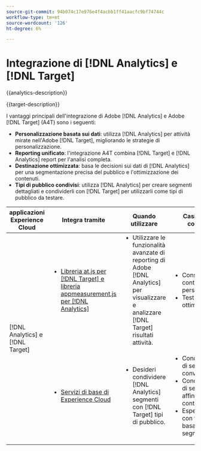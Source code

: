 ```yaml
---
source-git-commit: 94b074c17e976e4f4acbb1ff41aacfc9bf74744c
workflow-type: tm+mt
source-wordcount: '126'
ht-degree: 6%

---
```



# Integrazione di [!DNL Analytics] e [!DNL Target]

{{analytics-description}}

{{target-description}}

I vantaggi principali dell&#39;integrazione di Adobe [!DNL Analytics] e Adobe [!DNL Target] (A4T) sono i seguenti:

+ **Personalizzazione basata sui dati**: utilizza [!DNL Analytics] per attività mirate nell&#39;Adobe [!DNL Target], migliorando le strategie di personalizzazione.
+ **Reporting unificato**: l&#39;integrazione A4T combina [!DNL Target] e [!DNL Analytics] report per l&#39;analisi completa.
+ **Destinazione ottimizzata**: basa le decisioni sui dati di [!DNL Analytics] per una segmentazione precisa del pubblico e l&#39;ottimizzazione dei contenuti.
+ **Tipi di pubblico condivisi**: utilizza [!DNL Analytics] per creare segmenti dettagliati e condividerli con [!DNL Target] per utilizzarli come tipi di pubblico da testare.

<table>
    <thead>
            <tr>
                <th>applicazioni Experience Cloud</th>
                <th>Integra tramite</th>
                <th>Quando utilizzare</th>
                <th>Casi d’uso comuni</th>
            </tr>
    </thead>
    <tbody>
        <tr>
            <td rowspan="2">[!DNL Analytics] e [!DNL Target]</td>
            <td>
                <ul style="margin-top: 0;">
                    <li><a href="../../integrations/tutorials/analytics-target/analytics-target.md" target="_blank" rel="noreferrer">Libreria at.js per [!DNL Target] e libreria appmeasurement.js per [!DNL Analytics]</a></li>
                </ul>
            </td>
            <td>
                <ul style="margin-top: 0;">
                    <li>Utilizzare le funzionalità avanzate di reporting di Adobe [!DNL Analytics] per visualizzare e analizzare [!DNL Target] risultati attività.</li>
                </ul>
            </td>
            <td>
                <ul style="margin-top: 0;">
                    <li>Consigli per contenuti personalizzati.</li>
                    <li>Test A/B e ottimizzazione.</li>
                </ul>
            </td>
        </tr>
        <tr>
            <td>
                <ul style="margin-top: 0;">
                    <li><a href="https://experienceleague.adobe.com/docs/target/using/integrate/mmp.html?lang=it" target="_blank" rel="noreferrer">Servizi di base di Experience Cloud</a></li>
                </ul>
            </td>
            <td>
                <ul style="margin-top: 0;">
                    <li>Desideri condividere [!DNL Analytics] segmenti con [!DNL Target] tipi di pubblico.</li>
                </ul>
            </td>
            <td>
                <ul style="margin-top: 0;">
                    <li>Condivisione di segmenti di convertitore</li>
                    <li>Condivisione di segmenti di affinità di contenuto</li>
                    <li>Esperienze con targeting basate su segmenti.</li>
                </ul>
            </td>
        </tr>
    </tbody>
</table>
